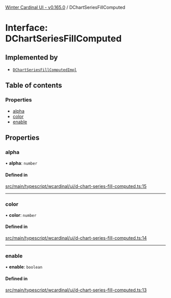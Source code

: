 [Winter Cardinal UI - v0.165.0](../index.md) / DChartSeriesFillComputed

# Interface: DChartSeriesFillComputed

## Implemented by

- [`DChartSeriesFillComputedImpl`](../classes/DChartSeriesFillComputedImpl.md)

## Table of contents

### Properties

- [alpha](DChartSeriesFillComputed.md#alpha)
- [color](DChartSeriesFillComputed.md#color)
- [enable](DChartSeriesFillComputed.md#enable)

## Properties

### alpha

• **alpha**: `number`

#### Defined in

[src/main/typescript/wcardinal/ui/d-chart-series-fill-computed.ts:15](https://github.com/winter-cardinal/winter-cardinal-ui/blob/v0.165.0/src/main/typescript/wcardinal/ui/d-chart-series-fill-computed.ts#L15)

___

### color

• **color**: `number`

#### Defined in

[src/main/typescript/wcardinal/ui/d-chart-series-fill-computed.ts:14](https://github.com/winter-cardinal/winter-cardinal-ui/blob/v0.165.0/src/main/typescript/wcardinal/ui/d-chart-series-fill-computed.ts#L14)

___

### enable

• **enable**: `boolean`

#### Defined in

[src/main/typescript/wcardinal/ui/d-chart-series-fill-computed.ts:13](https://github.com/winter-cardinal/winter-cardinal-ui/blob/v0.165.0/src/main/typescript/wcardinal/ui/d-chart-series-fill-computed.ts#L13)
